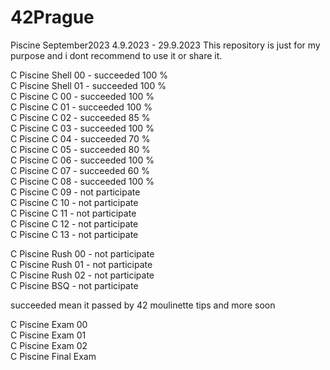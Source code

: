 # 42Prague
Piscine September2023
4.9.2023 - 29.9.2023
This repository is just for my purpose and i dont recommend to use it or share it.

C Piscine Shell 00 - succeeded 100 % </br>
C Piscine Shell 01 - succeeded 100 % </br>
C Piscine C 00 - succeeded  100 % </br>
C Piscine C 01 - succeeded  100 % </br>
C Piscine C 02 - succeeded   85 % </br>
C Piscine C 03 - succeeded  100 % </br>
C Piscine C 04 - succeeded   70 % </br>
C Piscine C 05 - succeeded   80 % </br>
C Piscine C 06 - succeeded  100 % </br>
C Piscine C 07 - succeeded   60 % </br>
C Piscine C 08 - succeeded  100 % </br>
C Piscine C 09 - not participate </br>
C Piscine C 10 - not participate </br>
C Piscine C 11 - not participate </br>
C Piscine C 12 - not participate </br>
C Piscine C 13 - not participate </br>

C Piscine Rush 00 - not participate </br>
C Piscine Rush 01 - not participate </br>
C Piscine Rush 02 - not participate </br>
C Piscine BSQ - not participate </br>


succeeded mean it passed by 42 moulinette
tips and more soon </br>

C Piscine Exam 00 </br>
C Piscine Exam 01 </br>
C Piscine Exam 02 </br>
C Piscine Final Exam </br>
